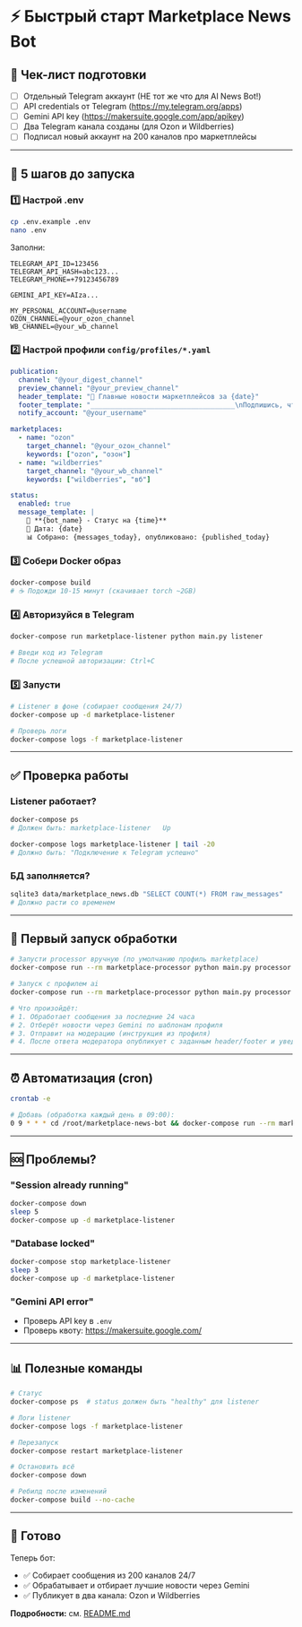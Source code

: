 # ⚡ Быстрый старт Marketplace News Bot

## 📝 Чек-лист подготовки

- [ ] Отдельный Telegram аккаунт (НЕ тот же что для AI News Bot!)
- [ ] API credentials от Telegram (<https://my.telegram.org/apps>)
- [ ] Gemini API key (<https://makersuite.google.com/app/apikey>)
- [ ] Два Telegram канала созданы (для Ozon и Wildberries)
- [ ] Подписал новый аккаунт на 200 каналов про маркетплейсы

---

## 🚀 5 шагов до запуска

### 1️⃣ Настрой .env

```bash
cp .env.example .env
nano .env
```

Заполни:

```
TELEGRAM_API_ID=123456
TELEGRAM_API_HASH=abc123...
TELEGRAM_PHONE=+79123456789

GEMINI_API_KEY=AIza...

MY_PERSONAL_ACCOUNT=@username
OZON_CHANNEL=@your_ozon_channel
WB_CHANNEL=@your_wb_channel
```

### 2️⃣ Настрой профили `config/profiles/*.yaml`

```yaml
publication:
  channel: "@your_digest_channel"
  preview_channel: "@your_preview_channel"
  header_template: "📌 Главные новости маркетплейсов за {date}"
  footer_template: "____________________________________\nПодпишись, чтобы быть в курсе: {channel}"
  notify_account: "@your_username"

marketplaces:
  - name: "ozon"
    target_channel: "@your_ozон_channel"
    keywords: ["ozon", "озон"]
  - name: "wildberries"
    target_channel: "@your_wb_channel"
    keywords: ["wildberries", "вб"]

status:
  enabled: true
  message_template: |
    🤖 **{bot_name} - Статус на {time}**
    📅 Дата: {date}
    📊 Собрано: {messages_today}, опубликовано: {published_today}
```

### 3️⃣ Собери Docker образ

```bash
docker-compose build
# ☕ Подожди 10-15 минут (скачивает torch ~2GB)
```

### 4️⃣ Авторизуйся в Telegram

```bash
docker-compose run marketplace-listener python main.py listener

# Введи код из Telegram
# После успешной авторизации: Ctrl+C
```

### 5️⃣ Запусти

```bash
# Listener в фоне (собирает сообщения 24/7)
docker-compose up -d marketplace-listener

# Проверь логи
docker-compose logs -f marketplace-listener
```

---

## ✅ Проверка работы

### Listener работает?

```bash
docker-compose ps
# Должен быть: marketplace-listener   Up

docker-compose logs marketplace-listener | tail -20
# Должно быть: "Подключение к Telegram успешно"
```

### БД заполняется?

```bash
sqlite3 data/marketplace_news.db "SELECT COUNT(*) FROM raw_messages"
# Должно расти со временем
```

---

## 🎯 Первый запуск обработки

```bash
# Запусти processor вручную (по умолчанию профиль marketplace)
docker-compose run --rm marketplace-processor python main.py processor

# Запуск с профилем ai
docker-compose run --rm marketplace-processor python main.py processor --profile ai

# Что произойдёт:
# 1. Обработает сообщения за последние 24 часа
# 2. Отберёт новости через Gemini по шаблонам профиля
# 3. Отправит на модерацию (инструкция из профиля)
# 4. После ответа модератора опубликует с заданным header/footer и уведомлениями
```

---

## ⏰ Автоматизация (cron)

```bash
crontab -e

# Добавь (обработка каждый день в 09:00):
0 9 * * * cd /root/marketplace-news-bot && docker-compose run --rm marketplace-processor python main.py processor >> /root/marketplace-news-bot/logs/cron.log 2>&1
```

---

## 🆘 Проблемы?

### "Session already running"

```bash
docker-compose down
sleep 5
docker-compose up -d marketplace-listener
```

### "Database locked"

```bash
docker-compose stop marketplace-listener
sleep 3
docker-compose up -d marketplace-listener
```

### "Gemini API error"

- Проверь API key в `.env`
- Проверь квоту: <https://makersuite.google.com/>

---

## 📊 Полезные команды

```bash
# Статус
docker-compose ps  # status должен быть "healthy" для listener

# Логи listener
docker-compose logs -f marketplace-listener

# Перезапуск
docker-compose restart marketplace-listener

# Остановить всё
docker-compose down

# Ребилд после изменений
docker-compose build --no-cache
```

---

## 🎉 Готово

Теперь бот:

- ✅ Собирает сообщения из 200 каналов 24/7
- ✅ Обрабатывает и отбирает лучшие новости через Gemini
- ✅ Публикует в два канала: Ozon и Wildberries

**Подробности:** см. [README.md](README.md)
